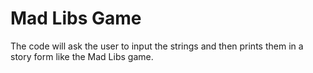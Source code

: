 # Mad Libs Game

The code will ask the user to input the strings and then prints them in a story form like the Mad Libs game.